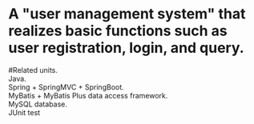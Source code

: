 # A "user management system" that realizes basic functions such as user registration, login, and query.  
#Related units.  
Java.  
Spring + SpringMVC + SpringBoot.  
MyBatis + MyBatis Plus data access framework.  
MySQL database.  
JUnit test

